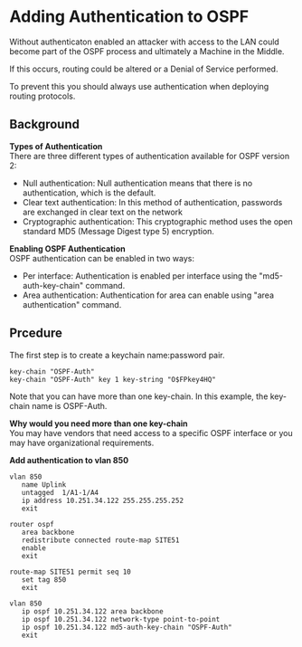 # Adding Authentication to OSPF #

Without authenticaton enabled an attacker with access to the LAN could become part of the OSPF process and ultimately a Machine in the Middle. 

If this occurs, routing could be altered or a Denial of Service performed.

To prevent this you should always use authentication when deploying routing protocols.

## Background ##

**Types of Authentication** </br>
There are three different types of authentication available for OSPF version 2:
* Null authentication: Null authentication means that there is no authentication, which is the default.
* Clear text authentication: In this method of authentication, passwords are exchanged in clear text on the network
* Cryptographic authentication: This cryptographic method uses the open standard MD5 (Message Digest type 5) encryption.


**Enabling OSPF Authentication** </br>
OSPF authentication can be enabled in two ways:
* Per interface: Authentication is enabled per interface using the "md5-auth-key-chain" command.
* Area authentication: Authentication for area can enable using "area authentication" command.


## Prcedure ##

The first step is to create a keychain name:password pair. </br>

```
key-chain "OSPF-Auth"
key-chain "OSPF-Auth" key 1 key-string "O$FPkey4HQ"
```
Note that you can have more than one key-chain. In this example, the key-chain name is OSPF-Auth. </br>

**Why would you need more than one key-chain**
</br>
You may have vendors that need access to a specific OSPF interface or you may have organizational requirements.

**Add authentication to vlan 850** </br>
```
vlan 850
   name Uplink
   untagged  1/A1-1/A4
   ip address 10.251.34.122 255.255.255.252
   exit

router ospf
   area backbone
   redistribute connected route-map SITE51
   enable
   exit

route-map SITE51 permit seq 10
   set tag 850
   exit

vlan 850
   ip ospf 10.251.34.122 area backbone
   ip ospf 10.251.34.122 network-type point-to-point
   ip ospf 10.251.34.122 md5-auth-key-chain "OSPF-Auth"
   exit
```
